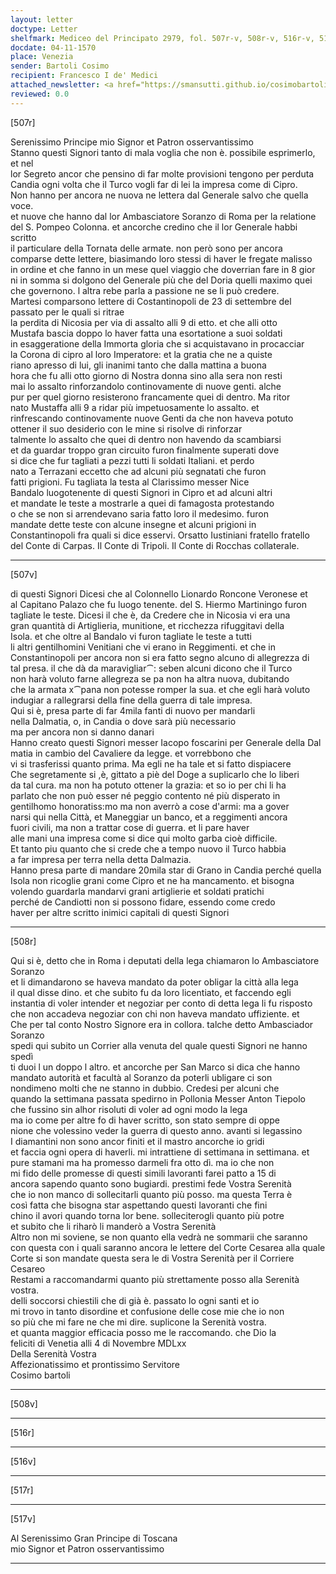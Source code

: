 ```yaml
---
layout: letter
doctype: Letter
shelfmark: Mediceo del Principato 2979, fol. 507r-v, 508r-v, 516r-v, 517r-v
docdate: 04-11-1570
place: Venezia
sender: Bartoli Cosimo
recipient: Francesco I de' Medici
attached_newsletter: <a href="https://smansutti.github.io/cosimobartoli/texts/3080_215/">3080_215</a>
reviewed: 0.0
---
```


[507r]  
  
  
Serenissimo Principe mio Signor et Patron osservantissimo  
Stanno questi Signori tanto di mala voglia che non è. possibile esprimerlo, et nel  
lor Segreto ancor che pensino di far molte provisioni tengono per perduta  
Candia ogni volta che il Turco vogli far di lei la impresa come di Cipro.  
Non hanno per ancora ne nuova ne lettera dal Generale salvo che quella voce.  
et nuove che hanno dal lor Ambasciatore Soranzo di Roma per la relatione  
del S. Pompeo Colonna. et ancorche credino che il lor Generale habbi scritto  
il particulare della Tornata delle armate. non però sono per ancora  
comparse dette lettere, biasimando loro stessi di haver le fregate malisso  
in ordine et che fanno in un mese quel viaggio che doverrian fare in 8 gior  
ni in somma si dolgono del Generale più che del Doria quelli maximo quei  
che governono. l altra rebe parla a passione ne se li può credere.  
Martesi comparsono lettere di Costantinopoli de 23 di settembre del passato per le quali si ritrae  
la perdita di Nicosia per via di assalto alli 9 di etto. et che alli otto  
Mustafa bascia doppo lo haver fatta una esortatione a suoi soldati  
in esaggeratione della Immorta gloria che si acquistavano in procacciar  
la Corona di cipro al loro Imperatore: et la gratia che ne a quiste  
riano apresso di lui, gli inanimi tanto che dalla mattina a buona  
hora che fu alli otto giorno di Nostra donna sino alla sera non resti  
mai lo assalto rinforzandolo continovamente di nuove genti. alche  
pur per quel giorno resisterono francamente quei di dentro. Ma ritor  
nato Mustaffa alli 9 a ridar più impetuosamente lo assalto. et  
rinfrescando continovamente nuove Genti da che non haveva potuto  
ottener il suo desiderio con le mine si risolve di rinforzar  
talmente lo assalto che quei di dentro non havendo da scambiarsi  
et da guardar troppo gran circuito furon finalmente superati dove  
si dice che fur tagliati a pezzi tutti li soldati Italiani. et perdo  
nato a Terrazani eccetto che ad alcuni più segnatati che furon  
fatti prigioni. Fu tagliata la testa al Clarissimo messer Nice  
Bandalo luogotenente di questi Signori in Cipro et ad alcuni altri  
et mandate le teste a mostrarle a quei di famagosta protestando  
o che se non si arrendevano saria fatto loro il medesimo. furon  
mandate dette teste con alcune insegne et alcuni prigioni in  
Constantinopoli fra quali si dice esservi. Orsatto Iustiniani fratello fratello  
del Conte di Carpas. Il Conte di Tripoli. Il Conte di Rocchas collaterale.  
  
---  

[507v]  
  
  
di questi Signori Dicesi che al Colonnello Lionardo Roncone Veronese et  
al Capitano Palazo che fu luogo tenente. del S. Hiermo Martiningo furon  
tagliate le teste. Dicesi il che è, da Credere che in Nicosia vi era una  
gran quantità di Artiglieria, munitione, et ricchezza rifuggitavi della  
Isola. et che oltre al Bandalo vi furon tagliate le teste a tutti  
li altri gentilhomini Venitiani che vi erano in Reggimenti. et che in  
Constantinopoli per ancora non si era fatto segno alcuno di allegrezza di  
tal presa. il che dà da maravigliar⁀: seben alcuni dicono che il Turco  
non harà voluto farne allegreza se pa non ha altra nuova, dubitando  
che la armata x⁀pana non potesse romper la sua. et che egli harà voluto  
indugiar a rallegrarsi della fine della guerra di tale impresa.  
Qui si è, presa parte di far 4mila fanti di nuovo per mandarli  
nella Dalmatia, o, in Candia o dove sarà più necessario  
ma per ancora non si danno danari  
Hanno creato questi Signori messer Iacopo foscarini per Generale della Dal  
matia in cambio del Cavaliere da legge. et vorrebbono che  
vi si trasferissi quanto prima. Ma egli ne ha tale et si fatto dispiacere  
Che segretamente si ,è, gittato a piè del Doge a suplicarlo che lo liberi  
da tal cura. ma non ha potuto ottener la grazia: et so io per chi li ha  
parlato che non può esser né peggio contento né più disperato in  
gentilhomo honoratiss:mo ma non averrò a cose d'armi: ma a gover  
narsi qui nella Città, et Maneggiar un banco, et a reggimenti ancora  
fuori civili, ma non a trattar cose di guerra. et li pare haver  
alle mani una impresa come si dice qui molto garba cioè difficile.  
Et tanto piu quanto che si crede che a tempo nuovo il Turco habbia  
a far impresa per terra nella detta Dalmazia.  
Hanno presa parte di mandare 20mila star di Grano in Candia perché quella  
Isola non ricoglie grani come Cipro et ne ha mancamento. et bisogna  
volendo guardarla mandarvi grani artiglierie et soldati pratichi  
perché de Candiotti non si possono fidare, essendo come credo  
haver per altre scritto inimici capitali di questi Signori  
  
---  

[508r]  
  
  
Qui si è, detto che in Roma i deputati della lega chiamaron lo Ambasciatore Soranzo  
et li dimandarono se haveva mandato da poter obligar la città alla lega  
il qual disse dino. et che subito fu da loro licentiato, et faccendo egli  
instantia di voler intender et negoziar per conto di detta lega li fu risposto  
che non accadeva negoziar con chi non haveva mandato uffiziente. et  
Che per tal conto Nostro Signore era in collora. talche detto Ambasciador Soranzo  
spedi qui subito un Corrier alla venuta del quale questi Signori ne hanno spedì  
ti duoi l un doppo l altro. et ancorche per San Marco si dica che hanno  
mandato autorità et facultà al Soranzo da poterli ubligare ci son  
nondimeno molti che ne stanno in dubbio. Credesi per alcuni che  
quando la settimana passata spedirno in Pollonia Messer Anton Tiepolo  
che fussino sin alhor risoluti di voler ad ogni modo la lega  
ma io come per altre fo di haver scritto, son stato sempre di oppe  
nione che volessino veder la guerra di questo anno. avanti si legassino  
I diamantini non sono ancor finiti et il mastro ancorche io gridi  
et faccia ogni opera di haverli. mi intrattiene di settimana in settimana. et  
pure stamani ma ha promesso darmeli fra otto dì. ma io che non  
mi fido delle promesse di questi simili lavoranti farei patto a 15 di  
ancora sapendo quanto sono bugiardi. prestimi fede Vostra Serenità  
che io non manco di sollecitarli quanto più posso. ma questa Terra è  
così fatta che bisogna star aspettando questi lavoranti che fini  
chino il avori quando torna lor bene. solleciterogli quanto più potre  
et subito che li riharò li manderò a Vostra Serenità  
Altro non mi soviene, se non quanto ella vedrà ne sommarii che saranno  
con questa con i quali saranno ancora le lettere del Corte Cesarea alla quale  
Corte si son mandate questa sera le di Vostra Serenità per il Corriere Cesareo  
Restami a raccomandarmi quanto più strettamente posso alla Serenità vostra.  
delli soccorsi chiestili che di già è. passato lo ogni santi et io  
mi trovo in tanto disordine et confusione delle cose mie che io non  
so più che mi fare ne che mi dire. suplicone la Serenità vostra.  
et quanta maggior efficacia posso me le raccomando. che Dio la  
feliciti di Venetia alli 4 di Novembre MDLxx  
Della Serenità Vostra  
Affezionatissimo et prontissimo Servitore  
Cosimo bartoli  
  
---  

[508v]  
  
  
  
---  

[516r]  
  
  
  
---  

[516v]  
  
  
  
---  

[517r]  
  
  
  
---  

[517v]  
  
  
Al Serenissimo Gran Principe di Toscana  
mio Signor et Patron osservantissimo  
  
---  

